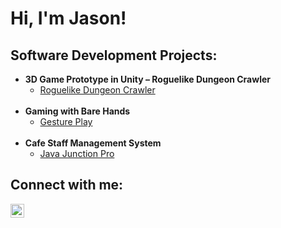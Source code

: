 <h1>Hi, I'm Jason!
  
<h2> Software Development Projects:</h2>

- <b>3D Game Prototype in Unity – Roguelike Dungeon Crawler</b>
  - [Roguelike Dungeon Crawler](https://github.com/JaysonCMJ/3D-Game-Prototype-in-Unity)
  <br>
- <b>Gaming with Bare Hands</b>
  - [Gesture Play](https://github.com/JaysonCMJ/Gaming-with-Bare-Hands)
  <br>
- <b>Cafe Staff Management System</b>
  - [Java Junction Pro](https://github.com/joshmadakor1/Algorithms-Practice)

<h2> Connect with me:</h2>

[<img align="left" alt="Siythus | LinkedIn" width="22px" src="https://cdn.jsdelivr.net/npm/simple-icons@v3/icons/linkedin.svg" />][linkedin]

[linkedin]: https://www.linkedin.com/in/jason-cheong-34b92911b
